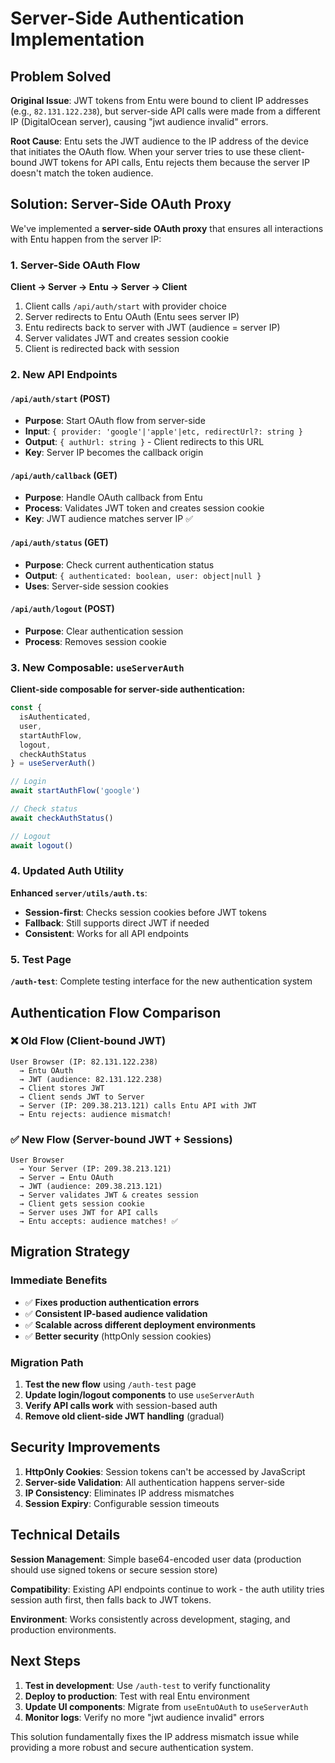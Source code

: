 # Server-Side Authentication Implementation

## Problem Solved

**Original Issue**: JWT tokens from Entu were bound to client IP addresses (e.g., `82.131.122.238`), but server-side API calls were made from a different IP (DigitalOcean server), causing "jwt audience invalid" errors.

**Root Cause**: Entu sets the JWT audience to the IP address of the device that initiates the OAuth flow. When your server tries to use these client-bound JWT tokens for API calls, Entu rejects them because the server IP doesn't match the token audience.

## Solution: Server-Side OAuth Proxy

We've implemented a **server-side OAuth proxy** that ensures all interactions with Entu happen from the server IP:

### 1. Server-Side OAuth Flow

**Client → Server → Entu → Server → Client**

1. Client calls `/api/auth/start` with provider choice
2. Server redirects to Entu OAuth (Entu sees server IP)
3. Entu redirects back to server with JWT (audience = server IP)
4. Server validates JWT and creates session cookie
5. Client is redirected back with session

### 2. New API Endpoints

#### `/api/auth/start` (POST)
- **Purpose**: Start OAuth flow from server-side
- **Input**: `{ provider: 'google'|'apple'|etc, redirectUrl?: string }`
- **Output**: `{ authUrl: string }` - Client redirects to this URL
- **Key**: Server IP becomes the callback origin

#### `/api/auth/callback` (GET)
- **Purpose**: Handle OAuth callback from Entu
- **Process**: Validates JWT token and creates session cookie
- **Key**: JWT audience matches server IP ✅

#### `/api/auth/status` (GET)
- **Purpose**: Check current authentication status
- **Output**: `{ authenticated: boolean, user: object|null }`
- **Uses**: Server-side session cookies

#### `/api/auth/logout` (POST)
- **Purpose**: Clear authentication session
- **Process**: Removes session cookie

### 3. New Composable: `useServerAuth`

**Client-side composable for server-side authentication:**

```typescript
const { 
  isAuthenticated, 
  user, 
  startAuthFlow, 
  logout, 
  checkAuthStatus 
} = useServerAuth()

// Login
await startAuthFlow('google')

// Check status
await checkAuthStatus()

// Logout
await logout()
```

### 4. Updated Auth Utility

**Enhanced `server/utils/auth.ts`**:
- **Session-first**: Checks session cookies before JWT tokens
- **Fallback**: Still supports direct JWT if needed
- **Consistent**: Works for all API endpoints

### 5. Test Page

**`/auth-test`**: Complete testing interface for the new authentication system

## Authentication Flow Comparison

### ❌ Old Flow (Client-bound JWT)
```
User Browser (IP: 82.131.122.238) 
  → Entu OAuth 
  → JWT (audience: 82.131.122.238)
  → Client stores JWT
  → Client sends JWT to Server
  → Server (IP: 209.38.213.121) calls Entu API with JWT
  → Entu rejects: audience mismatch!
```

### ✅ New Flow (Server-bound JWT + Sessions)
```
User Browser 
  → Your Server (IP: 209.38.213.121)
  → Server → Entu OAuth 
  → JWT (audience: 209.38.213.121)
  → Server validates JWT & creates session
  → Client gets session cookie
  → Server uses JWT for API calls
  → Entu accepts: audience matches! ✅
```

## Migration Strategy

### Immediate Benefits
- ✅ **Fixes production authentication errors**
- ✅ **Consistent IP-based audience validation**
- ✅ **Scalable across different deployment environments**
- ✅ **Better security** (httpOnly session cookies)

### Migration Path
1. **Test the new flow** using `/auth-test` page
2. **Update login/logout components** to use `useServerAuth`
3. **Verify API calls work** with session-based auth
4. **Remove old client-side JWT handling** (gradual)

## Security Improvements

1. **HttpOnly Cookies**: Session tokens can't be accessed by JavaScript
2. **Server-side Validation**: All authentication happens server-side
3. **IP Consistency**: Eliminates IP address mismatches
4. **Session Expiry**: Configurable session timeouts

## Technical Details

**Session Management**: Simple base64-encoded user data (production should use signed tokens or secure session store)

**Compatibility**: Existing API endpoints continue to work - the auth utility tries session auth first, then falls back to JWT tokens.

**Environment**: Works consistently across development, staging, and production environments.

## Next Steps

1. **Test in development**: Use `/auth-test` to verify functionality
2. **Deploy to production**: Test with real Entu environment
3. **Update UI components**: Migrate from `useEntuOAuth` to `useServerAuth`
4. **Monitor logs**: Verify no more "jwt audience invalid" errors

This solution fundamentally fixes the IP address mismatch issue while providing a more robust and secure authentication system.